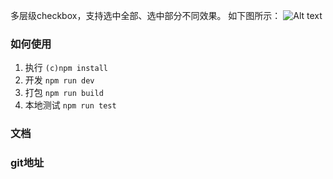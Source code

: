 
多层级checkbox，支持选中全部、选中部分不同效果。
如下图所示：
![Alt text](https://github.com/shk1991/accordion-menu/src/images/review.png)

### 如何使用    
1. 执行 `(c)npm install`      
1. 开发 `npm run dev`  
1. 打包 `npm run build`
1. 本地测试  `npm run test`

### 文档  

### git地址